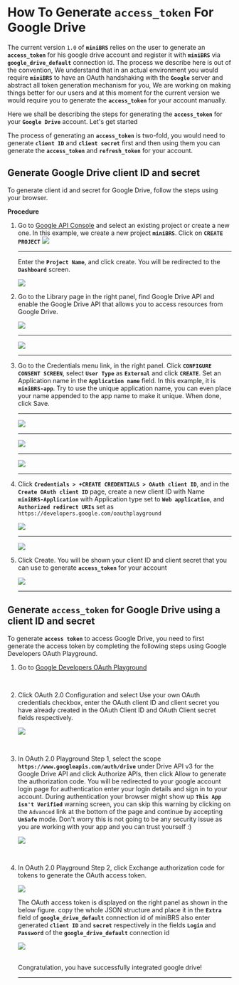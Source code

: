 # How To Generate `access_token` For Google Drive
The current version `1.0` of **`miniBRS`** relies on the user to generate an **`access_token`** for his google drive account and register it with **`miniBRS`** via **`google_drive_default`** connection id. The process we describe here is out of the convention, We understand that in an actual environment you would require **`miniBRS`** to have an OAuth handshaking with the **`Google`** server and abstract all token generation mechanism for you, We are working on making things better for our users and at this moment for the current version we would require you to generate the **`access_token`** for your account manually. 

Here we shall be describing the steps for generating the **`access_token`** for your **`Google Drive`** account. Let's get started

The process of generating an **`access_token`** is two-fold, you would need to generate **`client ID`** and **`client secret`** first
and then using them you can generate the **`access_token`** and **`refresh_token`** for your account.
 
## Generate Google Drive client ID and secret
To generate client id and secret for Google Drive, follow the steps using your browser.

**Procedure**

1. Go to [Google API Console](https://console.developers.google.com) and select an existing project or create a new one. 
    In this example, we create a new project **`miniBRS`**.
    Click on **`CREATE PROJECT`**
    ![](img/drive/Gdrive1.png)
    
    ---
    Enter the  **`Project Name`**, and click create. You will be redirected to the **`Dashboard`** screen.
      
    ![](img/drive/Gdrive2.png)
    
2. Go to the Library page in the right panel, find Google Drive API and enable the Google Drive API that allows you to 
    access resources from Google Drive.
    
    ![](img/drive/Gdrive3.png)
    
    ---
    
    ![](img/drive/Gdrive4.png)
    
    ---
    
3. Go to the Credentials menu link, in the right panel. Click **`CONFIGURE CONSENT SCREEN`**, select **`User Type`** 
    as **`External`** and click **`CREATE`**. Set an Application name in the **`Application name`** field. In this example, 
    it is **`miniBRS-app`**. Try to use the unique application name, you can even place your name appended to the app name to make it unique. When done, click Save.
    
    ---
    
    ![](img/drive/Gdrive5.png)
    
    ---
    
    ![](img/drive/Gdrive6.png)
    
    ---
    
    ![](img/drive/Gdrive7.png)
    
    ---
    
4. Click **`Credentials > +CREATE CREDENTIALS > OAuth client ID`**, and in the **`Create OAuth client ID`** page, 
    create a new client ID with Name **`miniBRS-Application`** with Application type set to **`Web application`**,
    and **`Authorized redirect URIs`** set as `https://developers.google.com/oauthplayground`

    ![](img/drive/Gdrive8.png)
    
    ---
    
    ![](img/drive/Gdrive9.png) 
    
5. Click Create. You will be shown your client ID and client secret that you can use to generate **`access_token`** for your account
    
    ![](img/drive/Gdrive10.png)
    
    ---
    
## Generate **`access_token`** for Google Drive using a client ID and secret

To generate **`access token`** to access Google Drive, you need to first generate the access token by completing the 
following steps using Google Developers OAuth Playground.

1. Go to [Google Developers OAuth Playground](https://developers.google.com/oauthplayground/)

    <br/>
    
2. Click OAuth 2.0 Configuration and select Use your own OAuth credentials checkbox, enter the OAuth client ID and client 
    secret you have already created in the OAuth Client ID and OAuth Client secret fields respectively.    

    ![](img/drive/Gdrive11.png)
    
    <br/>
    
3. In OAuth 2.0 Playground Step 1, select the scope **`https://www.googleapis.com/auth/drive`** under Drive API v3 for the Google Drive API and click Authorize APIs, then click Allow to generate the authorization code. You will be redirected to your google account login page for authentication enter your login details and sign in to your account. During authentication
    your browser might show up **`This App isn't Verified`** warning screen, you can skip this warning by clicking on the 
    `Advanced` link at the bottom of the page and continue by accepting **`UnSafe`** mode. Don't worry this is not going to be any security issue as you are working with your app and you can trust yourself :)   
    
    ![](img/drive/Gdrive12.png)
    
    <br/>
    
4. In OAuth 2.0 Playground Step 2, click Exchange authorization code for tokens to generate the OAuth access token.
    
    ![](img/drive/Gdrive13.png)
    
    
   The OAuth access token is displayed on the right panel as shown in the below figure. copy the whole JSON structure and place
   it in the **`Extra`** field of **`google_drive_default`** connection id of miniBRS also enter generated **`client ID`**
   and **`secret`** respectively in the fields **`Login`** and **`Password`** of the **`google_drive_default`** connection id
   
   ![](img/drive/Gdrive14.png) 
   
   <br/>
   Congratulation, you have successfully integrated google drive!
    
   ---
    
